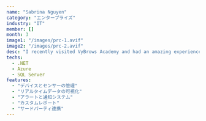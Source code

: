 ```yaml
---
name: "Sabrina Nguyen"
category: "エンタープライズ"
industry: "IT"
member: []
month: 3
image1: "/images/prc-1.avif"
image2: "/images/prc-2.avif"
desc: "I recently visited VyBrows Academy and had an amazing experience! The space is clean, welcoming, and professionally run. Emily is incredibly talented and made me feel so comfortable throughout the process. My brows have never looked better, natural, symmetrical, and exactly what I was hoping for. You can tell she really cares about her craft and her clients. Highly recommend to anyone considering brow tattoos or shaping. You won’t be disappointed!"
techs:
  - .NET
  - Azure
  - SQL Server
features:
  - "デバイスとセンサーの管理"
  - "リアルタイムデータの可視化"
  - "アラートと通知システム"
  - "カスタムレポート"
  - "サードパーティ連携"
---
```

